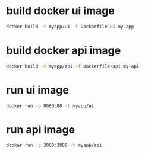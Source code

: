 # build docker ui image

```sh
docker build -t myapp/ui -f Dockerfile-ui my-app
```

# build docker api image

```sh
docker build -t myapp/api -f Dockerfile-api my-api
```

# run ui image

```sh
docker run -p 8080:80 -t myapp/ui
```

# run api image

```sh
docker run -p 3000:3000 -t myapp/api
```
